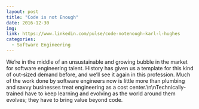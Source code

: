 ```yaml
---
layout: post
title: "Code is not Enough"
date: 2016-12-30
img: 
link: https://www.linkedin.com/pulse/code-notenough-karl-l-hughes
categories:
  - Software Engineering
---
```

We’re in the middle of an unsustainable and growing bubble in the market for software engineering talent. History has given us a template for this kind of out-sized demand before, and we’ll see it again in this profession. Much of the work done by software engineers now is little more than plumbing and savvy businesses treat engineering as a cost center.\n\nTechnically-trained have to keep learning and evolving as the world around them evolves; they have to bring value beyond code.

